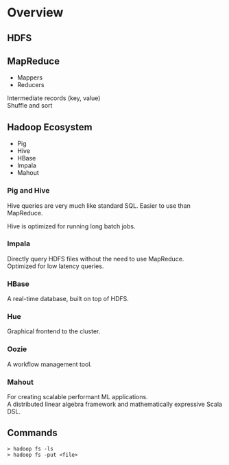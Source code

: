 # Overview

## HDFS

## MapReduce
- Mappers
- Reducers

Intermediate records (key, value)  
Shuffle and sort  

## Hadoop Ecosystem
- Pig
- Hive
- HBase
- Impala
- Mahout

### Pig and Hive
Hive queries are very much like standard SQL. Easier to use than MapReduce.  

Hive is optimized for running long batch jobs.  

### Impala
Directly query HDFS files without the need to use MapReduce.  
Optimized for low latency queries.  

### HBase
A real-time database, built on top of HDFS.  

### Hue
Graphical frontend to the cluster.  

### Oozie
A workflow management tool.  

### Mahout
For creating scalable performant ML applications.  
A distributed linear algebra framework and mathematically expressive Scala DSL.  

## Commands
```
> hadoop fs -ls
> hadoop fs -put <file>
```
